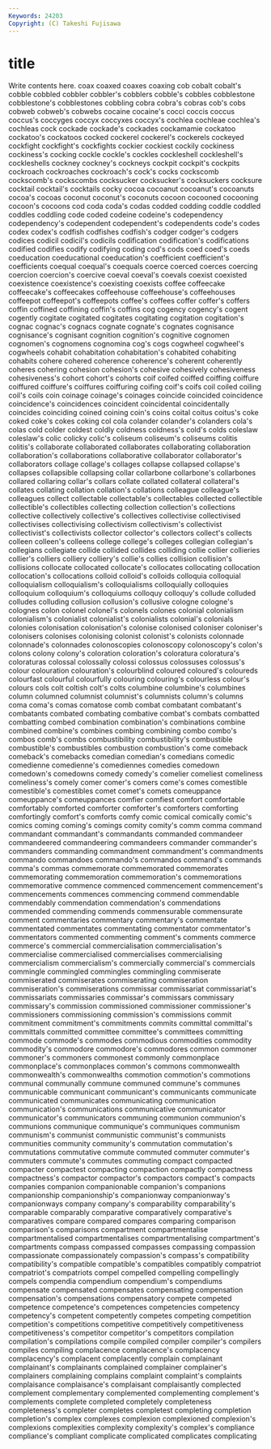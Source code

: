 ```yaml
---
Keywords: 24203 
Copyright: (C) Takeshi Fujisawa
---
```


# title

Write contents here.
 coax coaxed coaxes
coaxing cob cobalt cobalt's cobble cobbled cobbler cobbler's cobblers cobble's
cobbles cobblestone cobblestone's cobblestones cobbling cobra cobra's cobras cob's cobs
cobweb cobweb's cobwebs cocaine cocaine's cocci coccis coccus coccus's coccyges
coccyx coccyxes coccyx's cochlea cochleae cochlea's cochleas cock cockade cockade's
cockades cockamamie cockatoo cockatoo's cockatoos cocked cockerel cockerel's cockerels cockeyed
cockfight cockfight's cockfights cockier cockiest cockily cockiness cockiness's cocking cockle
cockle's cockles cockleshell cockleshell's cockleshells cockney cockney's cockneys cockpit cockpit's
cockpits cockroach cockroaches cockroach's cock's cocks cockscomb cockscomb's cockscombs cocksucker
cocksucker's cocksuckers cocksure cocktail cocktail's cocktails cocky cocoa cocoanut cocoanut's
cocoanuts cocoa's cocoas coconut coconut's coconuts cocoon cocooned cocooning cocoon's
cocoons cod coda coda's codas codded codding coddle coddled coddles
coddling code coded codeine codeine's codependency codependency's codependent codependent's codependents
code's codes codex codex's codfish codfishes codfish's codger codger's codgers
codices codicil codicil's codicils codification codification's codifications codified codifies codify
codifying coding cod's cods coed coed's coeds coeducation coeducational coeducation's
coefficient coefficient's coefficients coequal coequal's coequals coerce coerced coerces coercing
coercion coercion's coercive coeval coeval's coevals coexist coexisted coexistence coexistence's
coexisting coexists coffee coffeecake coffeecake's coffeecakes coffeehouse coffeehouse's coffeehouses coffeepot
coffeepot's coffeepots coffee's coffees coffer coffer's coffers coffin coffined coffining
coffin's coffins cog cogency cogency's cogent cogently cogitate cogitated cogitates
cogitating cogitation cogitation's cognac cognac's cognacs cognate cognate's cognates cognisance
cognisance's cognisant cognition cognition's cognitive cognomen cognomen's cognomens cognomina cog's
cogs cogwheel cogwheel's cogwheels cohabit cohabitation cohabitation's cohabited cohabiting cohabits
cohere cohered coherence coherence's coherent coherently coheres cohering cohesion cohesion's
cohesive cohesively cohesiveness cohesiveness's cohort cohort's cohorts coif coifed coiffed
coiffing coiffure coiffured coiffure's coiffures coiffuring coifing coif's coifs coil
coiled coiling coil's coils coin coinage coinage's coinages coincide coincided
coincidence coincidence's coincidences coincident coincidental coincidentally coincides coinciding coined coining
coin's coins coital coitus coitus's coke coked coke's cokes coking
col cola colander colander's colanders cola's colas cold colder coldest
coldly coldness coldness's cold's colds coleslaw coleslaw's colic colicky colic's
coliseum coliseum's coliseums colitis colitis's collaborate collaborated collaborates collaborating collaboration
collaboration's collaborations collaborative collaborator collaborator's collaborators collage collage's collages collapse
collapsed collapse's collapses collapsible collapsing collar collarbone collarbone's collarbones collared
collaring collar's collars collate collated collateral collateral's collates collating collation
collation's collations colleague colleague's colleagues collect collectable collectable's collectables collected
collectible collectible's collectibles collecting collection collection's collections collective collectively collective's
collectives collectivise collectivised collectivises collectivising collectivism collectivism's collectivist collectivist's collectivists
collector collector's collectors collect's collects colleen colleen's colleens college college's
colleges collegian collegian's collegians collegiate collide collided collides colliding collie
collier collieries collier's colliers colliery colliery's collie's collies collision collision's
collisions collocate collocated collocate's collocates collocating collocation collocation's collocations colloid
colloid's colloids colloquia colloquial colloquialism colloquialism's colloquialisms colloquially colloquies colloquium
colloquium's colloquiums colloquy colloquy's collude colluded colludes colluding collusion collusion's
collusive cologne cologne's colognes colon colonel colonel's colonels colones colonial
colonialism colonialism's colonialist colonialist's colonialists colonial's colonials colonies colonisation colonisation's
colonise colonised coloniser coloniser's colonisers colonises colonising colonist colonist's colonists
colonnade colonnade's colonnades colonoscopies colonoscopy colonoscopy's colon's colons colony colony's
coloration coloration's coloratura coloratura's coloraturas colossal colossally colossi colossus colossuses
colossus's colour colouration colouration's colourblind coloured coloured's coloureds colourfast colourful
colourfully colouring colouring's colourless colour's colours cols colt coltish colt's
colts columbine columbine's columbines column columned columnist columnist's columnists column's
columns coma coma's comas comatose comb combat combatant combatant's combatants
combated combating combative combat's combats combatted combatting combed combination combination's
combinations combine combined combine's combines combing combining combo combo's combos
comb's combs combustibility combustibility's combustible combustible's combustibles combustion combustion's come
comeback comeback's comebacks comedian comedian's comedians comedic comedienne comedienne's comediennes
comedies comedown comedown's comedowns comedy comedy's comelier comeliest comeliness comeliness's
comely comer comer's comers come's comes comestible comestible's comestibles comet
comet's comets comeuppance comeuppance's comeuppances comfier comfiest comfort comfortable comfortably
comforted comforter comforter's comforters comforting comfortingly comfort's comforts comfy comic
comical comically comic's comics coming coming's comings comity comity's comm
comma command commandant commandant's commandants commanded commandeer commandeered commandeering commandeers
commander commander's commanders commanding commandment commandment's commandments commando commandoes commando's
commandos command's commands comma's commas commemorate commemorated commemorates commemorating commemoration
commemoration's commemorations commemorative commence commenced commencement commencement's commencements commences commencing
commend commendable commendably commendation commendation's commendations commended commending commends commensurable
commensurate comment commentaries commentary commentary's commentate commentated commentates commentating commentator
commentator's commentators commented commenting comment's comments commerce commerce's commercial commercialisation
commercialisation's commercialise commercialised commercialises commercialising commercialism commercialism's commercially commercial's commercials
commingle commingled commingles commingling commiserate commiserated commiserates commiserating commiseration commiseration's
commiserations commissar commissariat commissariat's commissariats commissaries commissar's commissars commissary commissary's
commission commissioned commissioner commissioner's commissioners commissioning commission's commissions commit commitment
commitment's commitments commits committal committal's committals committed committee committee's committees
committing commode commode's commodes commodious commodities commodity commodity's commodore commodore's
commodores common commoner commoner's commoners commonest commonly commonplace commonplace's commonplaces
common's commons commonwealth commonwealth's commonwealths commotion commotion's commotions communal communally
commune communed commune's communes communicable communicant communicant's communicants communicate communicated
communicates communicating communication communication's communications communicative communicator communicator's communicators communing
communion communion's communions communique communique's communiques communism communism's communist communistic
communist's communists communities community community's commutation commutation's commutations commutative commute
commuted commuter commuter's commuters commute's commutes commuting compact compacted compacter
compactest compacting compaction compactly compactness compactness's compactor compactor's compactors compact's
compacts companies companion companionable companion's companions companionship companionship's companionway companionway's
companionways company company's comparability comparability's comparable comparably comparative comparatively comparative's
comparatives compare compared compares comparing comparison comparison's comparisons compartment compartmentalise
compartmentalised compartmentalises compartmentalising compartment's compartments compass compassed compasses compassing compassion
compassionate compassionately compassion's compass's compatibility compatibility's compatible compatible's compatibles compatibly
compatriot compatriot's compatriots compel compelled compelling compellingly compels compendia compendium
compendium's compendiums compensate compensated compensates compensating compensation compensation's compensations compensatory
compete competed competence competence's competences competencies competency competency's competent competently
competes competing competition competition's competitions competitive competitively competitiveness competitiveness's competitor
competitor's competitors compilation compilation's compilations compile compiled compiler compiler's compilers
compiles compiling complacence complacence's complacency complacency's complacent complacently complain complainant
complainant's complainants complained complainer complainer's complainers complaining complains complaint complaint's
complaints complaisance complaisance's complaisant complaisantly complected complement complementary complemented complementing
complement's complements complete completed completely completeness completeness's completer completes completest
completing completion completion's complex complexes complexion complexioned complexion's complexions complexities
complexity complexity's complex's compliance compliance's compliant complicate complicated complicates complicating
